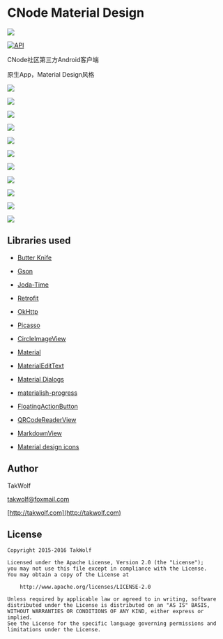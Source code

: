 # CNode Material Design #

![](/psd/ic_launcher.png)

[![API](https://img.shields.io/badge/API-9%2B-brightgreen.svg?style=flat)](https://android-arsenal.com/api?level=9)

CNode社区第三方Android客户端

原生App，Material Design风格

![](/psd/screenshot_01.png)

![](/psd/screenshot_02.png)

![](/psd/screenshot_03.png)

![](/psd/screenshot_04.png)

![](/psd/screenshot_05.png)

![](/psd/screenshot_06.png)

![](/psd/screenshot_07.png)

![](/psd/screenshot_08.png)

![](/psd/screenshot_09.png)

![](/psd/screenshot_10.png)

![](/psd/screenshot_11.png)

## Libraries used ##

- [Butter Knife](https://github.com/JakeWharton/butterknife)

- [Gson](https://github.com/google/gson)

- [Joda-Time](http://www.joda.org/joda-time)

- [Retrofit](http://square.github.io/retrofit)

- [OkHttp](http://square.github.io/okhttp)

- [Picasso](http://square.github.io/picasso)

- [CircleImageView](https://github.com/hdodenhof/CircleImageView)

- [Material](http://rey5137.com/material)

- [MaterialEditText](https://github.com/rengwuxian/MaterialEditText)

- [Material Dialogs](https://github.com/afollestad/material-dialogs)

- [materialish-progress](https://github.com/pnikosis/materialish-progress)

- [FloatingActionButton](https://github.com/makovkastar/FloatingActionButton)

- [QRCodeReaderView](https://github.com/dlazaro66/QRCodeReaderView)

- [MarkdownView](https://github.com/falnatsheh/MarkdownView)

- [Material design icons](https://github.com/google/material-design-icons)

## Author ##

TakWolf

[takwolf@foxmail.com](mailto:takwolf@foxmail.com)

[http://takwolf.com](http://takwolf.com)

## License ##

    Copyright 2015-2016 TakWolf
    
    Licensed under the Apache License, Version 2.0 (the "License");
    you may not use this file except in compliance with the License.
    You may obtain a copy of the License at

        http://www.apache.org/licenses/LICENSE-2.0

    Unless required by applicable law or agreed to in writing, software
    distributed under the License is distributed on an "AS IS" BASIS,
    WITHOUT WARRANTIES OR CONDITIONS OF ANY KIND, either express or implied.
    See the License for the specific language governing permissions and
    limitations under the License.